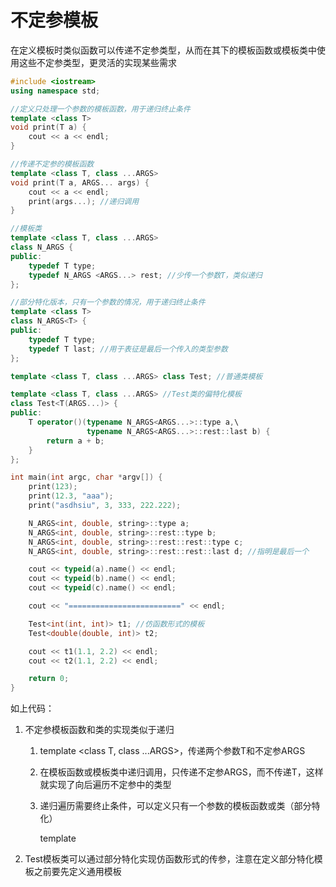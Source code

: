 # 不定参模板

在定义模板时类似函数可以传递不定参类型，从而在其下的模板函数或模板类中使用这些不定参类型，更灵活的实现某些需求

```cpp
#include <iostream>
using namespace std;

//定义只处理一个参数的模板函数，用于递归终止条件
template <class T>
void print(T a) {
    cout << a << endl;
}

//传递不定参的模板函数
template <class T, class ...ARGS>
void print(T a, ARGS... args) {
    cout << a << endl;
    print(args...); //递归调用
}

//模板类
template <class T, class ...ARGS>
class N_ARGS {
public:
    typedef T type;
    typedef N_ARGS <ARGS...> rest; //少传一个参数T，类似递归
};

//部分特化版本，只有一个参数的情况，用于递归终止条件
template <class T>
class N_ARGS<T> {
public:
    typedef T type;
    typedef T last; //用于表征是最后一个传入的类型参数
};

template <class T, class ...ARGS> class Test; //普通类模板

template <class T, class ...ARGS> //Test类的偏特化模板
class Test<T(ARGS...)> {
public:
    T operator()(typename N_ARGS<ARGS...>::type a,\
                 typename N_ARGS<ARGS...>::rest::last b) {
        return a + b;
    }
};

int main(int argc, char *argv[]) {
    print(123);
    print(12.3, "aaa");
    print("asdhsiu", 3, 333, 222.222);

    N_ARGS<int, double, string>::type a;
    N_ARGS<int, double, string>::rest::type b;
    N_ARGS<int, double, string>::rest::rest::type c;
    N_ARGS<int, double, string>::rest::rest::last d; //指明是最后一个

    cout << typeid(a).name() << endl;
    cout << typeid(b).name() << endl;
    cout << typeid(c).name() << endl;

    cout << "=========================" << endl;

    Test<int(int, int)> t1; //仿函数形式的模板
    Test<double(double, int)> t2;

    cout << t1(1.1, 2.2) << endl;
    cout << t2(1.1, 2.2) << endl;

    return 0;
}
```

如上代码：

1. 不定参模板函数和类的实现类似于递归

   1. template <class T, class ...ARGS>，传递两个参数T和不定参ARGS

   2. 在模板函数或模板类中递归调用，只传递不定参ARGS，而不传递T，这样就实现了向后遍历不定参中的类型

   3. 递归遍历需要终止条件，可以定义只有一个参数的模板函数或类（部分特化）

      template <class T>

2. Test模板类可以通过部分特化实现仿函数形式的传参，注意在定义部分特化模板之前要先定义通用模板


